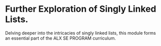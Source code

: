 # Further Exploration of Singly Linked Lists. 

Delving deeper into the intricacies of singly linked lists, this module forms an essential part of the ALX SE PROGRAM curriculum.
